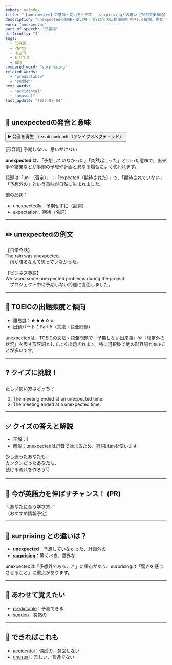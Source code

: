 ```yaml
---
robots: noindex
title: "【unexpected】の意味・使い方・例文 ― surprisingとの違い【TOEIC英単語】"
description: "unexpectedの意味・使い方・TOEICでの出題傾向をやさしく解説。例文・クイズ付きでsurprisingとの違いもわかりやすく学べます。"
word: "unexpected"
part_of_speech: "形容詞"
difficulty: "3"
tags:
  - 形容詞
  - Part5
  - 中立的
  - ビジネス
  - 会議
compared_word: "surprising"
related_words:
  - "predictable"
  - "sudden"
next_words:
  - "accidental"
  - "unusual"
last_update: "2025-05-04"
---
```


## 🔰 unexpectedの発音と意味

<button class="play-audio" onclick="playTTS('unexpected')">
  <span class="play-audio-main">
    ▶️ 発音を再生　/ˌʌn.ɪkˈspek.tɪd/
  </span>
  <span class="play-audio-sub">
    （アンイクスペクティッド）
  </span>
</button>

[形容詞] 予期しない、思いがけない

**unexpected** は、「予想していなかった」「突然起こった」といった意味で、出来事や結果などが事前の予想や計画と異なる場合によく使われます。

語源は「un-（否定）」＋「expected（期待された）」で、「期待されていない」「予想外の」という意味が自然に生まれました。

他の品詞：  
- unexpectedly：予期せずに（副詞）
- expectation：期待（名詞）

---

## ✏️ unexpectedの例文

【日常会話】  
The rain was unexpected.  
　雨が降るなんて思っていなかった。

【ビジネス英語】  
We faced some unexpected problems during the project.  
　プロジェクト中に予期しない問題に直面しました。

---

## 🎯 TOEICの出題頻度と傾向

- 難易度：★★★☆☆
- 出題パート：Part 5（文法・語彙問題）

unexpectedは、TOEICの文法・語彙問題で「予期しない出来事」や「想定外の状況」を表す形容詞としてよく出題されます。特に選択肢で他の形容詞と並ぶことが多いです。

---

## ❓ クイズに挑戦！

正しい使い方はどっち？

1. The meeting ended at an unexpected time.  
2. The meeting ended at a unexpected time.

---

## ✅ クイズの答えと解説

- 正解：**1**
- 解説：unexpectedは母音で始まるため、冠詞はanを使います。

少し迷ったあなたも、  
カンタンだったあなたも、  
続ける流れを作ろう👇️

---

## 🚀 今が英語力を伸ばすチャンス！ (PR)

<div class="info-center">
＼あなたに合う学び方／<br>  
（おすすめ情報予定）
</div>

---

## 🤔  surprising との違いは？

- **unexpected**：予想していなかった、計画外の
- **[surprising](/surprising)**：驚くべき、意外な

unexpectedは「予想外であること」に重点があり、surprisingは「驚きを感じさせること」に重点があります。

---

## 🧩 あわせて覚えたい

- [predictable](/predictable)：予測できる
- [sudden](/sudden)：突然の

---

## 📖 できればこれも

- [accidental](/accidental)：偶然の、意図しない
- [unusual](/unusual)：珍しい、普通でない

<!-- cvid: aid26_bid03 -->
